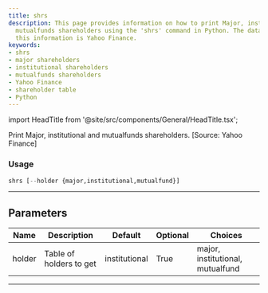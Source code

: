 ```yaml
---
title: shrs
description: This page provides information on how to print Major, institutional and
  mutualfunds shareholders using the 'shrs' command in Python. The data source for
  this information is Yahoo Finance.
keywords:
- shrs
- major shareholders
- institutional shareholders
- mutualfunds shareholders
- Yahoo Finance
- shareholder table
- Python
---
```


import HeadTitle from '@site/src/components/General/HeadTitle.tsx';

<HeadTitle title="shrs - Fa - Stocks - Reference | OpenBB Terminal Docs" />

Print Major, institutional and mutualfunds shareholders. [Source: Yahoo Finance]

### Usage

```python
shrs [--holder {major,institutional,mutualfund}]
```

---

## Parameters

| Name | Description | Default | Optional | Choices |
| ---- | ----------- | ------- | -------- | ------- |
| holder | Table of holders to get | institutional | True | major, institutional, mutualfund |

---
